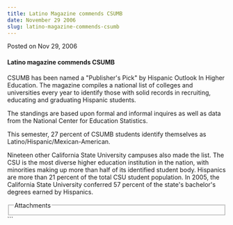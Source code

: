 ```yaml
---
title: Latino Magazine commends CSUMB
date: November 29 2006
slug: latino-magazine-commends-csumb
---
```


 
<span class="date">Posted on Nov 29, 2006 </span>
<h4>Latino magazine commends CSUMB</h4>
<p>
  CSUMB has been named a &quot;Publisher&apos;s Pick&quot; by Hispanic Outlook
  In Higher Education. The magazine compiles a national list of colleges and
  universities every year to identify those with solid records in recruiting,
  educating and graduating Hispanic students.
</p>
<p>
  The standings are based upon formal and informal inquires as well as data from
  the National Center for Education Statistics.
</p>
<p>
  This semester, 27 percent of CSUMB students identify themselves as
  Latino/Hispanic/Mexican-American.
</p>
<p>
  Nineteen other California State University campuses also made the list. The
  CSU is the most diverse higher education institution in the nation, with
  minorities making up more than half of its identified student body. Hispanics
  are more than 21 percent of the total CSU student population. In 2005, the
  California State University conferred 57 percent of the state&apos;s
  bachelor&apos;s degrees earned by Hispanics.
</p>
<fieldset class="fieldgroup group-attachments">
  <legend>Attachments</legend>
  <div class="field field-type-emvideo field-field-attach-video">
    <div class="field-items">
      <div class="field-item odd">
        <div class="emvideo emvideo-video emvideo-" />
      </div>
    </div>
  </div>
</fieldset>
```
